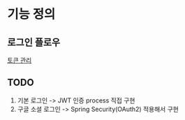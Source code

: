 # 기능 정의

## 로그인 플로우

[토큰 관리](https://github.com/f-lab-edu/Oasis/wiki/Workflow#%ED%86%A0%ED%81%B0-%EA%B4%80%EB%A6%AC)

## TODO

1. 기본 로그인 -> JWT 인증 process 직접 구현
2. 구글 소셜 로그인 -> Spring Security(OAuth2) 적용해서 구현